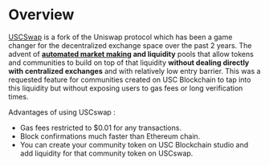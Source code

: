 # Overview

[USCSwap](https://USCswap.com/#/swap) is a fork of the Uniswap protocol which has been a game changer for the decentralized exchange space over the past 2 years. The advent of [**automated market makin**](https://cointelegraph.com/explained/uniswap-and-automated-market-makers-explained)**g and liquidity** pools that allow tokens and communities to build on top of that liquidity **without dealing directly with centralized exchanges** and with relatively low entry barrier. This was a requested feature for communities created on USC Blockchain to tap into this liquidity but without exposing users to gas fees or long verification times. 

Advantages of using USCswap : 

* Gas fees restricted to $0.01 for any transactions.
* Block confirmations much faster than Ethereum chain. 
* You can create your community token on USC Blockchain studio and add liquidity for that community token on USCswap. 

